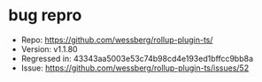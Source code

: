 # bug repro

- Repo: https://github.com/wessberg/rollup-plugin-ts/
- Version: v1.1.80
- Regressed in: 43343aa5003e53c74b98cd4e193ed1bffcc9bb8a
- Issue: https://github.com/wessberg/rollup-plugin-ts/issues/52
